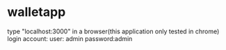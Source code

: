 # walletapp
type "localhost:3000" in a browser(this application only tested in chrome)
login account:
user: admin
password:admin

